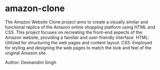 # amazon-clone
The Amazon Website Clone project aims to create a visually similar and functional replica of the Amazon online shopping platform using HTML and CSS. This project focuses on recreating the front-end aspects of the Amazon website, providing a familiar and user-friendly interface.
HTML: Utilized for structuring the web pages and content layout.
CSS: Employed for styling and designing the web pages to match the look and feel of the original Amazon site.

Author: Deonandini Singh
